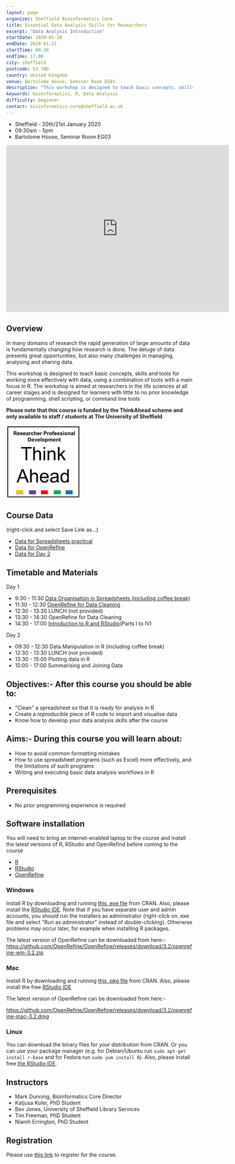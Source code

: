 ```yaml
---
layout: page
organizer: Sheffield Bioinformatics Core
title: Essential Data Analysis Skills for Researchers
excerpt: "Data Analysis Introduction"
startDate: 2020-01-20
endDate: 2020-01-21
startTime: 09.30
endTime: 17.00
city: sheffield
postcode: S3 7ND
country: United Kingdom
venue: Bartolome House, Seminar Room EG03
description: "This workshop is designed to teach basic concepts, skills and tools for working more effectively with data, using a combination of tools with a main focus in R. The workshop is aimed at researchers in the life sciences at all career stages and is designed for learners with little to no prior knowledge of programming, shell scripting, or command line tools"
keywords: bioinformatics, R, Data Analysis
difficulty: beginner
contact: bioinformatics-core@sheffield.ac.uk
---
```


- Sheffield - 20th/21st January 2020
- 09:30am - 5pm
- Bartolome House, Seminar Room EG03

<iframe src="https://www.google.com/maps/embed?pb=!1m18!1m12!1m3!1d2379.7131045742876!2d-1.4909138841601246!3d53.38418257998699!2m3!1f0!2f0!3f0!3m2!1i1024!2i768!4f13.1!3m3!1m2!1s0x4879788327d13c2b%3A0x76151ebce3e59f6!2sBartolom%C3%A9%20House%2C%20Sheffield!5e0!3m2!1sen!2suk!4v1573134957379!5m2!1sen!2suk" width="600" height="450" frameborder="0" style="border:0;" allowfullscreen=""></iframe>

## Overview

In many domains of research the rapid generation of large amounts of data is fundamentally changing how research is done. The deluge of data presents great opportunities, but also many challenges in managing, analysing and sharing data. 

This workshop is designed to teach basic concepts, skills and tools for working more effectively with data, using a combination of tools with a main focus in R. The workshop is aimed at researchers in the life sciences at all career stages and is designed for learners with little to no prior knowledge of programming, shell scripting, or command line tools


**Please note that this course is funded by the ThinkAhead scheme and only available to staff / students at The University of Sheffield**

![](../images/ta_logo.jpg)

## Course Data

(right-click and select Save Link as...)

- [Data for Spreadsheets practical](https://ndownloader.figshare.com/files/2252083)
- [Data for OpenRefine](https://ndownloader.figshare.com/files/7823341)
- [Data for Day 2](http://sbc.shef.ac.uk/workshops/2019-09-17-r/CourseData.zip)

## Timetable and Materials

Day 1

- 9:30 -  11:30 [Data Organisation in Spreadsheets (including coffee break)](https://datacarpentry.org/spreadsheet-ecology-lesson/)
- 11:30 - 12:30 [OpenRefine for Data Cleaning](https://datacarpentry.org/OpenRefine-ecology-lesson/)
- 12:30 - 13:30 LUNCH (not provided)
- 13:30 - 14:30 OpenRefine for Data Cleaning
- 14:30 - 17:00 [Introduction to R and RStudio](http://swcarpentry.github.io/r-novice-gapminder/01-rstudio-intro/index.html)(Parts I to IV)

Day 2

- 09:30 - 12:30 Data Manipulation in R (including coffee break)
- 12:30 - 13:30 LUNCH (not provided)
- 13:30 - 15:00 Plotting data in R
- 15:00 - 17:00 Summarising and Joining Data


## Objectives:- After this course you should be able to:

 
- "Clean" a spreadsheet so that it is ready for analysis in R
- Create a *reproducible* piece of R code to import and visualise data
- Know how to develop your data analysis skills after the course

## Aims:- During this course you will learn about:

- How to avoid common formatting mistakes
- How to use spreadsheet programs (such as Excel) more effectively, and the limitations of such programs
- Writing and executing basic data analysis workflows in R

## Prerequisites

- No prior programming experience is required


## Software installation

You will need to bring an internet-enabled laptop to the course and install the latest versions of R, RStudio and OpenRefind before coming to the course

- [R](https://cran.r-project.org/)
- [RStudio](https://www.rstudio.com/products/rstudio/download/#download)
- [OpenRefine](https://openrefine.org/download.html)


### Windows

Install R by downloading and running [this .exe file](http://cran.r-project.org/bin/windows/base/release.htm) from CRAN. Also, please install the [RStudio IDE](http://www.rstudio.com/ide/download/desktop). Note that if you have separate user and admin accounts, you should run the installers as administrator (right-click on .exe file and select "Run as administrator" instead of double-clicking). Otherwise problems may occur later, for example when installing R packages.

The latest version of OpenRefine can be downloaded from here:-
https://github.com/OpenRefine/OpenRefine/releases/download/3.2/openrefine-win-3.2.zip


### Mac

Install R by downloading and running [this .pkg file](http://cran.r-project.org/bin/macosx/R-latest.pkg) from CRAN. Also, please install the free [RStudio IDE](https://www.rstudio.com/products/rstudio/download/#download) 

The latest version of OpenRefine can be downloaded from here:-

https://github.com/OpenRefine/OpenRefine/releases/download/3.2/openrefine-mac-3.2.dmg

### Linux

You can download the binary files for your distribution from CRAN. Or you can use your package manager (e.g. for Debian/Ubuntu run `sudo apt-get install r-base` and for Fedora run `sudo yum install R`). Also, please install free [the RStudio IDE](https://www.rstudio.com/products/rstudio/download/#download). 




## Instructors

- Mark Dunning, Bioinformatics Core Director
- Katjusa Koler, PhD Student
- Bev Jones, University of Sheffield Library Services
- Tim Freeman, PhD Student
- Niamh Errington, PhD Student


## Registration 

Please use [this link](https://onlineshop.shef.ac.uk/product-catalogue/professional-services/research-services/essential-data-analysis-skills-for-researchers-20th21st-january-2020) to register for the course.
